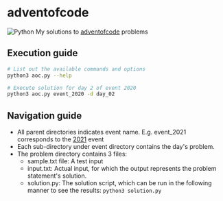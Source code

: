 # adventofcode
![Python](https://img.shields.io/badge/python-3670A0?style=for-the-badge&logo=python&logoColor=ffdd54)
My solutions to [adventofcode](https://adventofcode.com/) problems

## Execution guide
```bash
# List out the available commands and options
python3 aoc.py --help

# Execute solution for day 2 of event 2020
python3 aoc.py event_2020 -d day_02
```

## Navigation guide

* All parent directories indicates event name. E.g. event_2021 corresponds to the [2021](https://adventofcode.com/2021) event
* Each sub-directory under event directory contains the day's problem.
* The problem directory contains 3 files:
  * sample.txt file: A test input
  * input.txt: Actual input, for which the output represents the problem statement's solution.
  * solution.py: The solution script, which can be run in the following manner to see the results: 
   ```python3 solution.py```  

 
